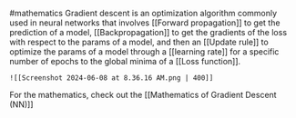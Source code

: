 #mathematics 
Gradient descent is an optimization algorithm commonly used in neural networks that involves [[Forward propagation]] to get the prediction of a model, [[Backpropagation]] to get the gradients of the loss with respect to the params of a model, and then an [[Update rule]] to optimize the params of a model through a [[learning rate]] for a specific number of epochs to the global minima of a [[Loss function]].

	![[Screenshot 2024-06-08 at 8.36.16 AM.png | 400]]


For the mathematics, check out the [[Mathematics of Gradient Descent (NN)]]



